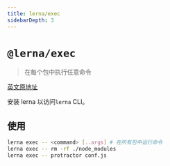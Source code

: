 ```yaml
---
title: lerna/exec
sidebarDepth: 3
---
```


# `@lerna/exec`

> 在每个包中执行任意命令

[英文原地址](https://github.com/lerna/lerna/tree/master/commands/exec#readme)

安装 lerna 以访问`lerna` CLI。

## 使用

```bash
lerna exec -- <command> [..args] # 在所有包中运行命令
lerna exec -- rm -rf ./node_modules
lerna exec -- protractor conf.js
```



































